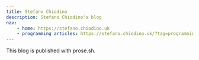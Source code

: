 ```yaml
---
title: Stefano Chiodino
description: Stefano Chiodino's blog
nav:
    - home: https://stefano.chiodino.uk
    - programming articles: https://stefano.chiodino.uk/?tag=programming
---
```


This blog is published with prose.sh.
